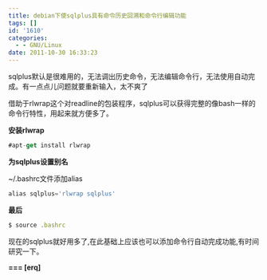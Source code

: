 ```yaml
---
title: debian下使sqlplus具有命令历史回溯和命令行编辑功能
tags: []
id: '1610'
categories:
  - - GNU/Linux
date: 2011-10-30 16:33:23
---
```


sqlplus默认是很难用的，无法调出历史命令，无法编辑命令行，无法使用自动完成。有一点点儿问题就要重新输入，太不爽了
<!-- more -->
借助于rlwrap这个对readline的包装程序，sqlplus可以获得完整的像bash一样的命令行特性，用起来就方便多了。

**安装rlwrap**
```js
#apt-get install rlwrap
```
**为sqlplus设置别名**

~/.bashrc文件添加alias
```js
alias sqlplus='rlwrap sqlplus'
```
**最后**
```js
$ source .bashrc
```
现在的sqlplus就好用多了,在此基础上应该也可以添加命令行自动完成功能,有时间研究一下。

**\===
\[erq\]**
